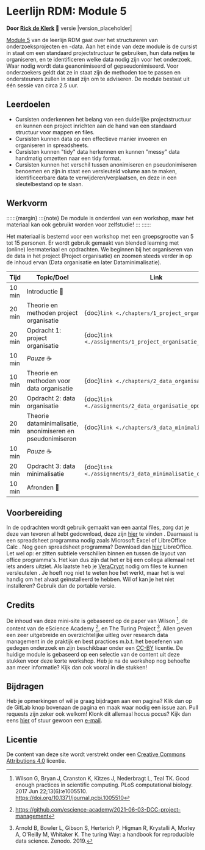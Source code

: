 # Leerlijn RDM: Module 5

**Door [Rick de Klerk](https://orcid.org/0000-0003-2745-1963) 🚀** versie |version_placeholder|

[Module 5](https://rickdkk.github.io/module_5) van de leerlijn RDM gaat over het structureren van onderzoeksprojecten en -data. 
Aan het einde van deze module is de cursist in staat om een standaard projectstructuur te gebruiken, hun data netjes 
te organiseren, en te identificeren welke data nodig zijn voor het onderzoek. Waar nodig wordt data geanonimiseerd of 
gepseudonimiseerd. Voor onderzoekers geldt dat ze in staat zijn de methoden toe te passen en ondersteuners zullen in 
staat zijn om te adviseren. De module bestaat uit één sessie van circa 2.5 uur.

## Leerdoelen

- Cursisten onderkennen het belang van een duidelijke projectstructuur en kunnen een project inrichten aan de 
hand van een standaard structuur voor mappen en files.
- Cursisten kunnen data op een effectieve manier invoeren en organiseren in spreadsheets.
- Cursisten kunnen "tidy" data herkennen en kunnen "messy" data handmatig omzetten naar een tidy format.
- Cursisten kunnen het verschil tussen anonimiseren en pseudonimiseren benoemen en zijn in staat een versleuteld 
volume aan te maken, identificeerbare data te verwijderen/verplaatsen, en deze in een sleutelbestand op te slaan.

## Werkvorm

::::::{margin}
:::{note}
De module is onderdeel van een workshop, maar het materiaal kan ook gebruikt worden voor zelfstudie!
:::
::::::

Het materiaal is bestemd voor een workshop met een groepsgrootte van 5 tot 15 personen. Er wordt gebruik gemaakt van
blended learning met (online) leermateriaal en opdrachten. We beginnen bij het organiseren van de data in het project
(Project organisatie) en zoomen steeds verder in op de inhoud ervan (Data organisatie en later Dataminimalisatie).

| Tijd | Topic/Doel                                                    | Link |
|------|---------------------------------------------------------------|------|
| 10 min | Introductie 👋                                              |      |
| 20 min | Theorie en methoden project organisatie                     | {doc}`link <./chapters/1_project_organisatie>` |
| 20 min | Opdracht 1: project organisatie                             | {doc}`link <./assignments/1_project_organisatie_opdracht>` |
| 10 min | *Pauze* ☕                                                   |      |
| 10 min | Theorie en methoden voor data organisatie                   | {doc}`link <./chapters/2_data_organisatie>` |
| 20 min | Opdracht 2: data organisatie                                | {doc}`link <./assignments/2_data_organisatie_opdracht>`   |
| 20 min | Theorie dataminimalisatie, anonimiseren en pseudonimiseren  | {doc}`link <./chapters/3_data_minimalisatie>` |
| 10 min | *Pauze* ☕                                                   |      | 
| 20 min | Opdracht 3: data minimalisatie                              | {doc}`link <./assignments/3_data_minimalisatie_opdracht>` |
| 10 min | Afronden 👋                                                 |      |

## Voorbereiding

In de opdrachten wordt gebruik gemaakt van een aantal files, zorg dat je deze van tevoren al hebt gedownload,
deze zijn [hier](https://gitlab.com/Rickdkk/messy-example-project/-/raw/main/wheelchair_sprints0.zip) te vinden <i class="fas fa-database"></i>. Daarnaast is een 
spreadsheet programma nodig zoals Microsoft Excel of LibreOffice Calc <i class="fa fa-table" aria-hidden="true"></i>. 
Nog geen spreadsheet programma? Download dan [hier](https://www.libreoffice.org/download/download/) LibreOffice. Let wel 
op: er zitten subtiele verschillen binnen en tussen de layout van office programma's. Het kan dus zijn dat het er bij een 
collega allemaal net iets anders uitziet. Als laatste heb je [VeraCrypt](https://www.veracrypt.fr/en/Downloads.html) nodig 
om files te kunnen versleutelen <i class="fas fa-lock"></i>. Je hoeft nog niet te weten hoe het werkt, maar het is wel 
handig om het alvast geïnstalleerd te hebben. Wil of kan je het niet installeren? Gebruik dan de portable versie.

## Credits

De inhoud van deze mini-site is gebaseerd op de paper van Wilson [^Wilson], de content van de eScience Academy [^escience], en The Turing 
Project [^Turing]. Allen geven een zeer uitgebreide en overzichtelijke uitleg over research data management in de praktijk en best
practices m.b.t. het beoefenen van gedegen onderzoek en zijn beschikbaar onder een [CC-BY](https://creativecommons.org/licenses/by/4.0/) 
licentie. De huidige module is gebaseerd op een selectie van de content uit deze stukken voor deze korte workshop. Heb je 
na de workshop nog behoefte aan meer informatie? Kijk dan ook vooral in die stukken!

## Bijdragen

Heb je opmerkingen of wil je graag bijdragen aan een pagina? Klik dan op de GitLab knop <i class="fab fa-github" aria-hidden="true"></i> bovenaan de pagina en maak
waar nodig een issue aan. Pull requests zijn zeker ook welkom! Klonk dit allemaal hocus pocus? Kijk dan eens 
[hier](https://guides.github.com/introduction/flow/) of stuur gewoon een [e-mail](mailto:r.deklerk@fontys.nl).

## Licentie

De content van deze site wordt verstrekt onder een [Creative Commons Attributions 4.0](https://creativecommons.org/licenses/by/4.0/) licentie.


[^Wilson]: Wilson G, Bryan J, Cranston K, Kitzes J, Nederbragt L, Teal TK. Good enough practices in scientific 
computing. PLoS computational biology. 2017 Jun 22;13(6):e1005510. https://doi.org/10.1371/journal.pcbi.1005510

[^escience]: https://github.com/escience-academy/2021-06-03-DCC-project-management

[^Turing]: Arnold B, Bowler L, Gibson S, Herterich P, Higman R, Krystalli A, Morley A, O'Reilly M, Whitaker K. The 
turing Way: a handbook for reproducible data science. Zenodo. 2019.
